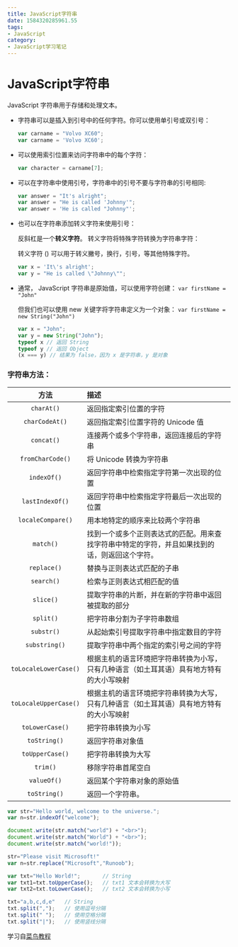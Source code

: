 ```yaml
---
title: JavaScript字符串
date: 1584320285961.55
tags:
- JavaScript
category:
- JavaScript学习笔记
---
```

# JavaScript字符串

JavaScript 字符串用于存储和处理文本。

* 字符串可以是插入到引号中的任何字符。你可以使用单引号或双引号：

  ```js
  var carname = "Volvo XC60";
  var carname = 'Volvo XC60';
  ```

* 可以使用索引位置来访问字符串中的每个字符：

  ```js
  var character = carname[7];
  ```

* 可以在字符串中使用引号，字符串中的引号不要与字符串的引号相同:

  ```js
  var answer = "It's alright";
  var answer = "He is called 'Johnny'";
  var answer = 'He is called "Johnny"';
  ```

* 也可以在字符串添加转义字符来使用引号：

   反斜杠是一个**转义字符**。 转义字符将特殊字符转换为字符串字符：

   转义字符 (\) 可以用于转义撇号，换行，引号，等其他特殊字符。

  ```js
  var x = 'It\'s alright';
  var y = "He is called \"Johnny\"";
  ```

* 通常， JavaScript 字符串是原始值，可以使用字符创建： `var firstName = "John"`

  但我们也可以使用 new 关键字将字符串定义为一个对象： `var firstName = new String("John")`

  ```js
  var x = "John";
  var y = new String("John");
  typeof x // 返回 String
  typeof y // 返回 Object
  (x === y) // 结果为 false，因为 x 是字符串，y 是对象
  ```

### 字符串方法：

|         方法          | 描述                                                         |
| :-------------------: | :----------------------------------------------------------- |
|      `charAt()`       | 返回指定索引位置的字符                                       |
|    `charCodeAt()`     | 返回指定索引位置字符的 Unicode 值                            |
|      `concat()`       | 连接两个或多个字符串，返回连接后的字符串                     |
|   `fromCharCode()`    | 将 Unicode 转换为字符串                                      |
|      `indexOf()`      | 返回字符串中检索指定字符第一次出现的位置                     |
|    `lastIndexOf()`    | 返回字符串中检索指定字符最后一次出现的位置                   |
|   `localeCompare()`   | 用本地特定的顺序来比较两个字符串                             |
|       `match()`       | 找到一个或多个正则表达式的匹配。用来查找字符串中特定的字符，并且如果找到的话，则返回这个字符。 |
|      `replace()`      | 替换与正则表达式匹配的子串                                   |
|      `search()`       | 检索与正则表达式相匹配的值                                   |
|       `slice()`       | 提取字符串的片断，并在新的字符串中返回被提取的部分           |
|       `split()`       | 把字符串分割为子字符串数组                                   |
|      `substr()`       | 从起始索引号提取字符串中指定数目的字符                       |
|     `substring()`     | 提取字符串中两个指定的索引号之间的字符                       |
| `toLocaleLowerCase()` | 根据主机的语言环境把字符串转换为小写，只有几种语言（如土耳其语）具有地方特有的大小写映射 |
| `toLocaleUpperCase()` | 根据主机的语言环境把字符串转换为大写，只有几种语言（如土耳其语）具有地方特有的大小写映射 |
|    `toLowerCase()`    | 把字符串转换为小写                                           |
|     `toString()`      | 返回字符串对象值                                             |
|    `toUpperCase()`    | 把字符串转换为大写                                           |
|       `trim()`        | 移除字符串首尾空白                                           |
|      `valueOf()`      | 返回某个字符串对象的原始值                                   |
|     `toString()`      | 返回一个字符串。                                             |

```js
var str="Hello world, welcome to the universe.";
var n=str.indexOf("welcome");

document.write(str.match("world") + "<br>");
document.write(str.match("World") + "<br>");
document.write(str.match("world!"));

str="Please visit Microsoft!"
var n=str.replace("Microsoft","Runoob");

var txt="Hello World!";       // String
var txt1=txt.toUpperCase();   // txt1 文本会转换为大写
var txt2=txt.toLowerCase();   // txt2 文本会转换为小写

txt="a,b,c,d,e"   // String
txt.split(",");   // 使用逗号分隔
txt.split(" ");   // 使用空格分隔
txt.split("|");   // 使用竖线分隔 
```

学习自[菜鸟教程](https://www.runoob.com/js/js-strings.html)







































